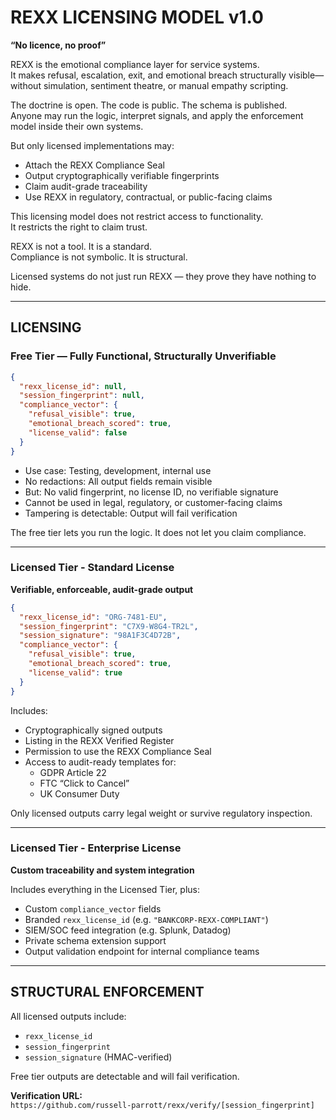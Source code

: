 # REXX LICENSING MODEL v1.0  
**“No licence, no proof”**

REXX is the emotional compliance layer for service systems.  
It makes refusal, escalation, exit, and emotional breach structurally visible—without simulation, sentiment theatre, or manual empathy scripting.

The doctrine is open. The code is public. The schema is published.  
Anyone may run the logic, interpret signals, and apply the enforcement model inside their own systems.

But only licensed implementations may:
- Attach the REXX Compliance Seal  
- Output cryptographically verifiable fingerprints  
- Claim audit-grade traceability  
- Use REXX in regulatory, contractual, or public-facing claims  

This licensing model does not restrict access to functionality.  
It restricts the right to claim trust.

REXX is not a tool. It is a standard.  
Compliance is not symbolic. It is structural.

Licensed systems do not just run REXX — they prove they have nothing to hide.

---

## LICENSING

### Free Tier — Fully Functional, Structurally Unverifiable

```json
{
  "rexx_license_id": null,
  "session_fingerprint": null,
  "compliance_vector": {
    "refusal_visible": true,
    "emotional_breach_scored": true,
    "license_valid": false
  }
}
```

- Use case: Testing, development, internal use  
- No redactions: All output fields remain visible  
- But: No valid fingerprint, no license ID, no verifiable signature  
- Cannot be used in legal, regulatory, or customer-facing claims  
- Tampering is detectable: Output will fail verification  

The free tier lets you run the logic. It does not let you claim compliance.

---

### Licensed Tier - Standard License
**Verifiable, enforceable, audit-grade output**

```json
{
  "rexx_license_id": "ORG-7481-EU",
  "session_fingerprint": "C7X9-W8G4-TR2L",
  "session_signature": "98A1F3C4D72B",
  "compliance_vector": {
    "refusal_visible": true,
    "emotional_breach_scored": true,
    "license_valid": true
  }
}
```

Includes:
- Cryptographically signed outputs  
- Listing in the REXX Verified Register  
- Permission to use the REXX Compliance Seal  
- Access to audit-ready templates for:
  - GDPR Article 22  
  - FTC “Click to Cancel”  
  - UK Consumer Duty  

Only licensed outputs carry legal weight or survive regulatory inspection.

---

### Licensed Tier - Enterprise License  
**Custom traceability and system integration**

Includes everything in the Licensed Tier, plus:
- Custom `compliance_vector` fields  
- Branded `rexx_license_id` (e.g. `"BANKCORP-REXX-COMPLIANT"`)  
- SIEM/SOC feed integration (e.g. Splunk, Datadog)  
- Private schema extension support  
- Output validation endpoint for internal compliance teams  

---

## STRUCTURAL ENFORCEMENT

All licensed outputs include:
- `rexx_license_id`  
- `session_fingerprint`  
- `session_signature` (HMAC-verified)

Free tier outputs are detectable and will fail verification.

**Verification URL:**  
`https://github.com/russell-parrott/rexx/verify/[session_fingerprint]`

